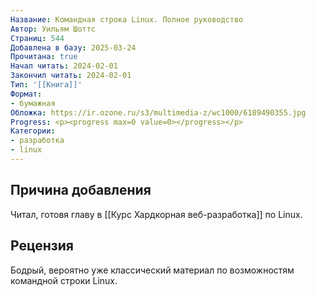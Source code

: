 ```yaml
---
Название: Командная строка Linux. Полное руководство
Автор: Уильям Шоттс
Страниц: 544
Добавлена в базу: 2025-03-24
Прочитана: true
Начал читать: 2024-02-01
Закончил читать: 2024-02-01
Тип: '[[Книга]]'
Формат:
- бумажная
Обложка: https://ir.ozone.ru/s3/multimedia-z/wc1000/6189490355.jpg
Progress: <p><progress max=0 value=0></progress></p>
Категории:
- разработка
- linux
---
```

## Причина добавления

Читал, готовя главу в [[Курс Хардкорная веб-разработка]] по Linux.

## Рецензия

Бодрый, вероятно уже классический материал по возможностям командной строки Linux.  